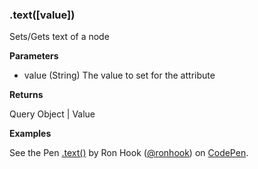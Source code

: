 ### .text([value])

Sets/Gets text of a node 

**Parameters**

- value (String) The value to set for the attribute

**Returns** 

Query Object | Value

**Examples**

<p data-height="300" data-theme-id="30862" data-slug-hash="vJZwqJ" data-default-tab="js,result" data-user="ronhook" data-embed-version="2" data-pen-title=".text()" class="codepen">See the Pen <a href="https://codepen.io/ronhook/pen/vJZwqJ/">.text()</a> by Ron Hook (<a href="https://codepen.io/ronhook">@ronhook</a>) on <a href="https://codepen.io">CodePen</a>.</p>
<script async src="https://production-assets.codepen.io/assets/embed/ei.js"> </script>
